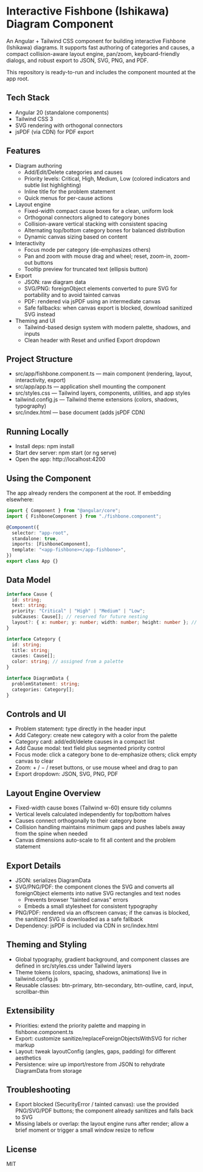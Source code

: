 # Interactive Fishbone (Ishikawa) Diagram Component

An Angular + Tailwind CSS component for building interactive Fishbone (Ishikawa) diagrams. It supports fast authoring of categories and causes, a compact collision-aware layout engine, pan/zoom, keyboard-friendly dialogs, and robust export to JSON, SVG, PNG, and PDF.

This repository is ready-to-run and includes the component mounted at the app root.

## Tech Stack

- Angular 20 (standalone components)
- Tailwind CSS 3
- SVG rendering with orthogonal connectors
- jsPDF (via CDN) for PDF export

## Features

- Diagram authoring
  - Add/Edit/Delete categories and causes
  - Priority levels: Critical, High, Medium, Low (colored indicators and subtle list highlighting)
  - Inline title for the problem statement
  - Quick menus for per-cause actions
- Layout engine
  - Fixed-width compact cause boxes for a clean, uniform look
  - Orthogonal connectors aligned to category bones
  - Collision-aware vertical stacking with consistent spacing
  - Alternating top/bottom category bones for balanced distribution
  - Dynamic canvas sizing based on content
- Interactivity
  - Focus mode per category (de-emphasizes others)
  - Pan and zoom with mouse drag and wheel; reset, zoom-in, zoom-out buttons
  - Tooltip preview for truncated text (ellipsis button)
- Export
  - JSON: raw diagram data
  - SVG/PNG: foreignObject elements converted to pure SVG for portability and to avoid tainted canvas
  - PDF: rendered via jsPDF using an intermediate canvas
  - Safe fallbacks: when canvas export is blocked, download sanitized SVG instead
- Theming and UI
  - Tailwind-based design system with modern palette, shadows, and inputs
  - Clean header with Reset and unified Export dropdown

## Project Structure

- src/app/fishbone.component.ts — main component (rendering, layout, interactivity, export)
- src/app/app.ts — application shell mounting the component
- src/styles.css — Tailwind layers, components, utilities, and app styles
- tailwind.config.js — Tailwind theme extensions (colors, shadows, typography)
- src/index.html — base document (adds jsPDF CDN)

## Running Locally

- Install deps: npm install
- Start dev server: npm start (or ng serve)
- Open the app: http://localhost:4200

## Using the Component

The app already renders the component at the root. If embedding elsewhere:

```ts
import { Component } from "@angular/core";
import { FishboneComponent } from "./fishbone.component";

@Component({
  selector: "app-root",
  standalone: true,
  imports: [FishboneComponent],
  template: "<app-fishbone></app-fishbone>",
})
export class App {}
```

## Data Model

```ts
interface Cause {
  id: string;
  text: string;
  priority: "Critical" | "High" | "Medium" | "Low";
  subCauses: Cause[]; // reserved for future nesting
  layout?: { x: number; y: number; width: number; height: number }; // computed
}

interface Category {
  id: string;
  title: string;
  causes: Cause[];
  color: string; // assigned from a palette
}

interface DiagramData {
  problemStatement: string;
  categories: Category[];
}
```

## Controls and UI

- Problem statement: type directly in the header input
- Add Category: create new category with a color from the palette
- Category card: add/edit/delete causes in a compact list
- Add Cause modal: text field plus segmented priority control
- Focus mode: click a category bone to de-emphasize others; click empty canvas to clear
- Zoom: + / − / reset buttons, or use mouse wheel and drag to pan
- Export dropdown: JSON, SVG, PNG, PDF

## Layout Engine Overview

- Fixed-width cause boxes (Tailwind w-60) ensure tidy columns
- Vertical levels calculated independently for top/bottom halves
- Causes connect orthogonally to their category bone
- Collision handling maintains minimum gaps and pushes labels away from the spine when needed
- Canvas dimensions auto-scale to fit all content and the problem statement

## Export Details

- JSON: serializes DiagramData
- SVG/PNG/PDF: the component clones the SVG and converts all foreignObject elements into native SVG rectangles and text nodes
  - Prevents browser "tainted canvas" errors
  - Embeds a small stylesheet for consistent typography
- PNG/PDF: rendered via an offscreen canvas; if the canvas is blocked, the sanitized SVG is downloaded as a safe fallback
- Dependency: jsPDF is included via CDN in src/index.html

## Theming and Styling

- Global typography, gradient background, and component classes are defined in src/styles.css under Tailwind layers
- Theme tokens (colors, spacing, shadows, animations) live in tailwind.config.js
- Reusable classes: btn-primary, btn-secondary, btn-outline, card, input, scrollbar-thin

## Extensibility

- Priorities: extend the priority palette and mapping in fishbone.component.ts
- Export: customize sanitize/replaceForeignObjectsWithSVG for richer markup
- Layout: tweak layoutConfig (angles, gaps, padding) for different aesthetics
- Persistence: wire up import/restore from JSON to rehydrate DiagramData from storage

## Troubleshooting

- Export blocked (SecurityError / tainted canvas): use the provided PNG/SVG/PDF buttons; the component already sanitizes and falls back to SVG
- Missing labels or overlap: the layout engine runs after render; allow a brief moment or trigger a small window resize to reflow

## License

MIT
